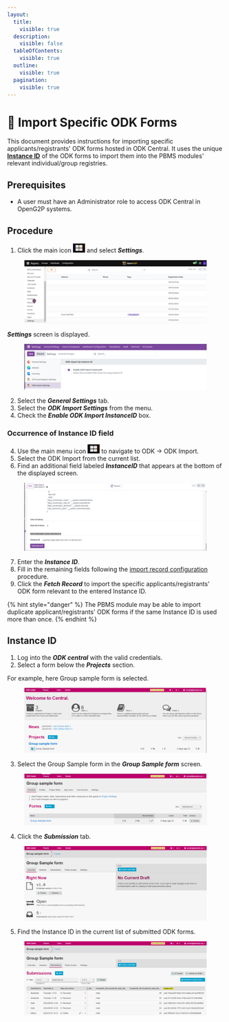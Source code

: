 ```yaml
---
layout:
  title:
    visible: true
  description:
    visible: false
  tableOfContents:
    visible: true
  outline:
    visible: true
  pagination:
    visible: true
---
```


# 📔 Import Specific ODK Forms



This document provides instructions for importing specific applicants/registrants' ODK forms hosted in ODK Central. It uses the unique [**Instance ID**](import-specific-odk-forms.md#instance-id) of the ODK forms to import them into the PBMS modules' relevant individual/group registries.

## Prerequisites

* A user must have an Administrator role to access ODK Central in OpenG2P systems.

## Procedure

1. Click the main icon ![](../../../../.gitbook/assets/menu-icon.png) and select _**Settings**_.

<figure><img src="../../../../.gitbook/assets/pbms-settings (1).png" alt=""><figcaption></figcaption></figure>

_**Settings**_ screen is displayed.&#x20;

<figure><img src="../../../../.gitbook/assets/pbms-settings-screen.png" alt=""><figcaption></figcaption></figure>

2. Select the _**General Settings**_ tab.
3. Select the  _**ODK Import Settings**_ from the menu.
4. Check the _**Enable ODK Import InstanceID**_ box.

### Occurrence of Instance ID field

4. Use the main menu icon ![](../../../../.gitbook/assets/menu-icon.png) to navigate to ODK -> ODK Import.&#x20;
5. Select the ODK Import from the current list.
6. Find an additional field labeled _**InstanceID**_ that appears at the bottom of the displayed screen.

<figure><img src="../../../../.gitbook/assets/odkimport-fetchrecord.png" alt=""><figcaption></figcaption></figure>

7. Enter the _**Instance ID**_.
8. Fill in the remaining fields following the [import record configuration](../../../features/odk-importer/user-guides/customize-the-odk-importer-configuration-based-on-the-odk-form-fields.md) procedure.
9. Click the _**Fetch Record**_ to import the specific applicants/registrants' ODK form relevant to the entered Instance ID.

{% hint style="danger" %}
The PBMS module may be able to import duplicate applicant/registrants' ODK forms if the same Instance ID is used more than once.
{% endhint %}

## Instance ID

1. Log into the _**ODK central**_ with the valid credentials.
2. Select a form below the _**Projects**_ section.

For example, here Group sample form is selected.

<figure><img src="../../../../.gitbook/assets/odk-central-form.png" alt=""><figcaption></figcaption></figure>

3. Select the Group Sample form in the _**Group Sample form**_ screen.

<figure><img src="../../../../.gitbook/assets/odkform.png" alt=""><figcaption></figcaption></figure>

4. Click the _**Submission**_ tab.

<figure><img src="../../../../.gitbook/assets/odkform-submissiontab.png" alt=""><figcaption></figcaption></figure>

5. Find the Instance ID in the current list of submitted ODK forms.

<figure><img src="../../../../.gitbook/assets/odkform-instanceid.png" alt=""><figcaption></figcaption></figure>
